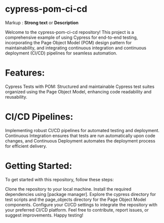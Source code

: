 # cypress-pom-ci-cd

Markup :  __Strong text__ or **Description**

Welcome to the cypress-pom-ci-cd repository! This project is a comprehensive example of using Cypress for end-to-end testing, incorporating the Page Object Model (POM) design pattern for maintainability, and integrating continuous integration and continuous deployment (CI/CD) pipelines for seamless automation.

# Features:

Cypress Tests with POM: Structured and maintainable Cypress test suites organized using the Page Object Model, enhancing code readability and reusability.

# CI/CD Pipelines: 

Implementing robust CI/CD pipelines for automated testing and deployment. Continuous Integration ensures that tests are run automatically upon code changes, and Continuous Deployment automates the deployment process for efficient delivery.

# Getting Started:

To get started with this repository, follow these steps:

Clone the repository to your local machine.
Install the required dependencies using [package manager].
Explore the cypress directory for test scripts and the page_objects directory for the Page Object Model components.
Configure your CI/CD settings to integrate the repository with your preferred CI/CD platform.
Feel free to contribute, report issues, or suggest improvements. Happy testing!
